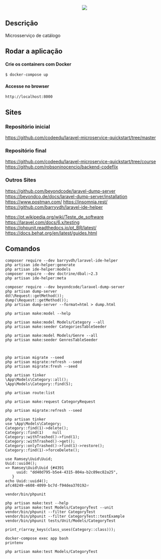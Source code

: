 <p align="center">
  <a href="https://fullcycle.com.br/" target="blank"><img src="https://s3.amazonaws.com/code.education/Wallpapers/Wallpaper-02-Full-Cycle-1920x1080.png"/></a>
</p>

## Descrição

Microsserviço de catálogo

## Rodar a aplicação

#### Crie os containers com Docker

```bash
$ docker-compose up
```

#### Accesse no browser

```
http://localhost:8000
```

## Sites

### Repositório inicial

https://github.com/codeedu/laravel-microservice-quickstart/tree/master

### Repositório final

https://github.com/codeedu/laravel-microservice-quickstart/tree/course
https://github.com/robsoninocencio/backend-codeflix

### Outros Sites

https://github.com/beyondcode/laravel-dump-server
https://beyondco.de/docs/laravel-dump-server/installation
https://www.postman.com/
https://insomnia.rest/
https://github.com/barryvdh/laravel-ide-helper

https://pt.wikipedia.org/wiki/Teste_de_software
https://laravel.com/docs/6.x/testing
https://phpunit.readthedocs.io/pt_BR/latest/
https://docs.behat.org/en/latest/guides.html

## Comandos

```
composer require --dev barryvdh/laravel-ide-helper
php artisan ide-helper:generate
php artisan ide-helper:models
composer require --dev doctrine/dbal:~2.3
php artisan ide-helper:meta

composer require --dev beyondcode/laravel-dump-server
php artisan dump-server
dd(\Request::getMethod());
dump(\Request::getMethod());
php artisan dump-server --format=html > dump.html

php artisan make:model --help

php artisan make:model Models/Category --all
php artisan make:seeder CategoriesTableSeeder

php artisan make:model Models/Genre --all
php artisan make:seeder GenresTableSeeder



php artisan migrate --seed
php artisan migrate:refresh --seed
php artisan migrate:fresh --seed

php artisan tinker
\App\Models\Category::all();
\App\Models\Category::find(5);

php artisan route:list

php artisan make:request CategoryRequest

php artisan migrate:refresh --seed

php artisan tinker
use \App\Models\Category;
Category::find(1)->delete();
Category::find(1)    null
Category::withTrashed()->find(1);
Category::withTrashed()->get();
Category::onlyTrashed()->find(1)->restore();
Category::find(1)->forceDelete();

use Ramsey\Uuid\Uuid;
Uuid::uuid4();
=> Ramsey\Uuid\Uuid {#4391
     uuid: "dd40d795-b5e4-4315-804a-b2c89ec82a25",
   }
echo Uuid::uuid4();
afc48249-e608-4099-bc7d-f94dea370192⏎

vendor/bin/phpunit

php artisan make:test --help
php artisan make:test Models/CategoryTest --unit
vendor/bin/phpunit --filter CategoryTest
vendor/bin/phpunit --filter CategoryTest::testExample
vendor/bin/phpunit tests/Unit/Models/CategoryTest

print_r(array_keys(class_uses(Category::class)));

docker-compose exec app bash
printenv

php artisan make:test Models/CategoryTest


```
